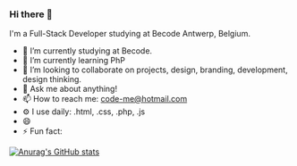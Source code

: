 ### Hi there 👋

I'm a Full-Stack Developer studying at Becode Antwerp, Belgium.

- 🔭 I’m currently studying at Becode.
- 🌱 I’m currently learning PhP
- 👯 I’m looking to collaborate on projects, design, branding, development, design thinking.
- 💬 Ask me about anything!
- 📫 How to reach me: code-me@hotmail.com
- ⚙️ I use daily: .html, .css, .php, .js
- 😄 
- ⚡ Fun fact: 

[![Anurag's GitHub stats](https://github-readme-stats.vercel.app/api?username=MichaelMontei&theme=dark&show_icons=true)](https://github.com/MichaelMontei/github-readme-stats)

